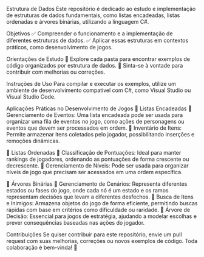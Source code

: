 Estrutura de Dados
Este repositório é dedicado ao estudo e implementação de estruturas de dados fundamentais, como listas encadeadas, listas ordenadas e árvores binárias, utilizando a linguagem C#.

Objetivos
✅ Compreender o funcionamento e a implementação de diferentes estruturas de dados.
✅ Aplicar essas estruturas em contextos práticos, como desenvolvimento de jogos.

Orientações de Estudo
📌 Explore cada pasta para encontrar exemplos de código organizados por estrutura de dados.
📌 Sinta-se à vontade para contribuir com melhorias ou correções.

Instruções de Uso
Para compilar e executar os exemplos, utilize um ambiente de desenvolvimento compatível com C#, como Visual Studio ou Visual Studio Code.

Aplicações Práticas no Desenvolvimento de Jogos
📌 Listas Encadeadas
🔹 Gerenciamento de Eventos: Uma lista encadeada pode ser usada para organizar uma fila de eventos no jogo, como ações de personagens ou eventos que devem ser processados em ordem.
🔹 Inventário de Itens: Permite armazenar itens coletados pelo jogador, possibilitando inserções e remoções dinâmicas.

📌 Listas Ordenadas
🔹 Classificação de Pontuações: Ideal para manter rankings de jogadores, ordenando as pontuações de forma crescente ou decrescente.
🔹 Gerenciamento de Níveis: Pode ser usada para organizar níveis de jogo que precisam ser acessados em uma ordem específica.

📌 Árvores Binárias
🔹 Gerenciamento de Cenários: Representa diferentes estados ou fases do jogo, onde cada nó é um estado e os ramos representam decisões que levam a diferentes desfechos.
🔹 Busca de Itens e Inimigos: Armazena objetos do jogo de forma eficiente, permitindo buscas rápidas com base em critérios como dificuldade ou raridade.
🔹 Árvore de Decisão: Essencial para jogos de estratégia, ajudando a modelar escolhas e prever consequências baseadas nas ações do jogador.

Contribuições
Se quiser contribuir para este repositório, envie um pull request com suas melhorias, correções ou novos exemplos de código. Toda colaboração é bem-vinda! 🚀

